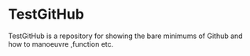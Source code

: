 # TestGitHub
TestGitHub is a repository for showing the bare minimums of Github and how to manoeuvre ,function etc.

